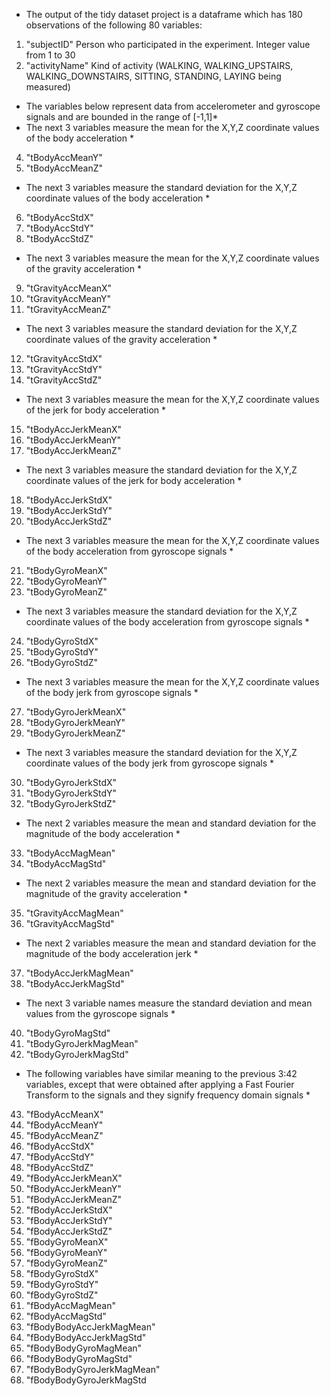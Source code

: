 + The output of the tidy dataset project is a dataframe which has 180 observations of the following 80 variables:
 1. "subjectID" 	Person who participated in the experiment. Integer value from 1 to 30
 2. "activityName"	Kind of activity (WALKING, WALKING_UPSTAIRS, WALKING_DOWNSTAIRS, SITTING, STANDING, LAYING being measured) 
 * The variables below represent data from accelerometer and gyroscope signals and are bounded in the range of [-1,1]*
 * The next 3 variables measure the mean for the X,Y,Z coordinate values of the body acceleration *
 4. "tBodyAccMeanY"            
 5. "tBodyAccMeanZ"     
 * The next 3 variables measure the standard deviation for the X,Y,Z coordinate values of the body acceleration *      
 6. "tBodyAccStdX"            
 7. "tBodyAccStdY"             
 8. "tBodyAccStdZ"    
 * The next 3 variables measure the mean for the X,Y,Z coordinate values of the gravity acceleration *        
 9. "tGravityAccMeanX"        
 10. "tGravityAccMeanY"         
 11. "tGravityAccMeanZ"         
 * The next 3 variables measure the standard deviation for the X,Y,Z coordinate values of the gravity acceleration * 
 12. "tGravityAccStdX"         
 13. "tGravityAccStdY"          
 14. "tGravityAccStdZ" 
 * The next 3 variables measure the mean for the X,Y,Z coordinate values of the jerk for body acceleration *       
 15. "tBodyAccJerkMeanX"       
 16. "tBodyAccJerkMeanY"        
 17. "tBodyAccJerkMeanZ"      
 * The next 3 variables measure the standard deviation for the X,Y,Z coordinate values of the jerk for body acceleration *   
 18. "tBodyAccJerkStdX"        
 19. "tBodyAccJerkStdY"         
 20. "tBodyAccJerkStdZ"        
 * The next 3 variables measure the mean for the X,Y,Z coordinate values of the body acceleration from gyroscope signals * 
 21. "tBodyGyroMeanX"          
 22. "tBodyGyroMeanY"           
 23. "tBodyGyroMeanZ"     
 * The next 3 variables measure the standard deviation for the X,Y,Z coordinate values of the body acceleration from gyroscope signals  *      
 24. "tBodyGyroStdX"           
 25. "tBodyGyroStdY"            
 26. "tBodyGyroStdZ"   
 * The next 3 variables measure the mean for the X,Y,Z coordinate values of the body jerk from gyroscope signals *   
 27. "tBodyGyroJerkMeanX"      
 28. "tBodyGyroJerkMeanY"       
 29. "tBodyGyroJerkMeanZ"      
 * The next 3 variables measure the standard deviation for the X,Y,Z coordinate values of the body jerk from gyroscope signals *  
 30. "tBodyGyroJerkStdX"       
 31. "tBodyGyroJerkStdY"        
 32. "tBodyGyroJerkStdZ"
 * The next 2 variables measure the mean and standard deviation for the magnitude of the body acceleration  *         
 33. "tBodyAccMagMean"         
 34. "tBodyAccMagStd"      
 * The next 2 variables measure the mean and standard deviation for the magnitude of the gravity acceleration *
 35. "tGravityAccMagMean"       
 36. "tGravityAccMagStd"  
 * The next 2 variables measure the mean and standard deviation for the magnitude of the body acceleration jerk *     
 37. "tBodyAccJerkMagMean"      
 38. "tBodyAccJerkMagStd"    
 * The next 3 variable names measure the standard deviation and mean values from the gyroscope signals *   
 40. "tBodyGyroMagStd"          
 41. "tBodyGyroJerkMagMean"     
 42. "tBodyGyroJerkMagStd"    
 * The following variables have similar meaning to the previous 3:42 variables, except that were obtained after applying a Fast Fourier Transform to the signals and they signify frequency domain signals *
 43. "fBodyAccMeanX"            
 44. "fBodyAccMeanY"            
 45. "fBodyAccMeanZ"           
 46. "fBodyAccStdX"             
 47. "fBodyAccStdY"             
 48. "fBodyAccStdZ"            
 49. "fBodyAccJerkMeanX"        
 50. "fBodyAccJerkMeanY"        
 51. "fBodyAccJerkMeanZ"       
 52. "fBodyAccJerkStdX"         
 53. "fBodyAccJerkStdY"         
 54. "fBodyAccJerkStdZ"        
 55. "fBodyGyroMeanX"           
 56. "fBodyGyroMeanY"           
 57. "fBodyGyroMeanZ"          
 58. "fBodyGyroStdX"            
 59. "fBodyGyroStdY"            
 60. "fBodyGyroStdZ"           
 61. "fBodyAccMagMean"          
 62. "fBodyAccMagStd"           
 63. "fBodyBodyAccJerkMagMean" 
 64. "fBodyBodyAccJerkMagStd"   
 65. "fBodyBodyGyroMagMean"     
 66. "fBodyBodyGyroMagStd"     
 67. "fBodyBodyGyroJerkMagMean" 
 68. "fBodyBodyGyroJerkMagStd